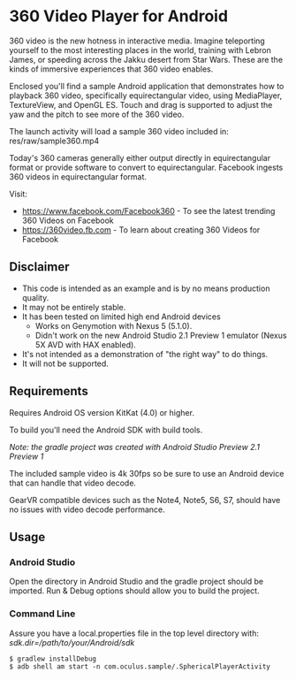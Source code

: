360 Video Player for Android
============================

360 video is the new hotness in interactive media. Imagine teleporting yourself
to the most interesting places in the world, training with Lebron James, or
speeding across the Jakku desert from Star Wars. These are the kinds of
immersive experiences that 360 video enables.

Enclosed you'll find a sample Android application that demonstrates how to
playback 360 video, specifically equirectangular video, using MediaPlayer,
TextureView, and OpenGL ES. Touch and drag is supported to adjust the yaw and
the pitch to see more of the 360 video.

The launch activity will load a sample 360 video included in:
res/raw/sample360.mp4

Today's 360 cameras generally either output directly in equirectangular format
or provide software to convert to equirectangular. Facebook ingests 360 videos
in equirectangular format.

Visit:

* https://www.facebook.com/Facebook360 - To see the latest trending 360 Videos on Facebook
* https://360video.fb.com - To learn about creating 360 Videos for Facebook

## Disclaimer

* This code is intended as an example and is by no means production quality.
* It may not be entirely stable.
* It has been tested on limited high end Android devices
  * Works on Genymotion with Nexus 5 (5.1.0).
  * Didn't work on the new Android Studio 2.1 Preview 1 emulator (Nexus
    5X AVD with HAX enabled).
* It's not intended as a demonstration of "the right way" to do things.
* It will not be supported.

## Requirements

Requires Android OS version KitKat (4.0) or higher.

To build you'll need the Android SDK with build tools.

*Note: the gradle project was created with Android Studio Preview 2.1 Preview 1*

The included sample video is 4k 30fps so be sure to use an Android device that
can handle that video decode.

GearVR compatible devices such as the Note4, Note5, S6, S7, should have no
issues with video decode performance.

## Usage

### Android Studio

Open the directory in Android Studio and the gradle project should be imported.
Run & Debug options should allow you to build the project.

### Command Line

Assure you have a local.properties file in the top level directory with:
*sdk.dir=/path/to/your/Android/sdk*


    $ gradlew installDebug
    $ adb shell am start -n com.oculus.sample/.SphericalPlayerActivity
